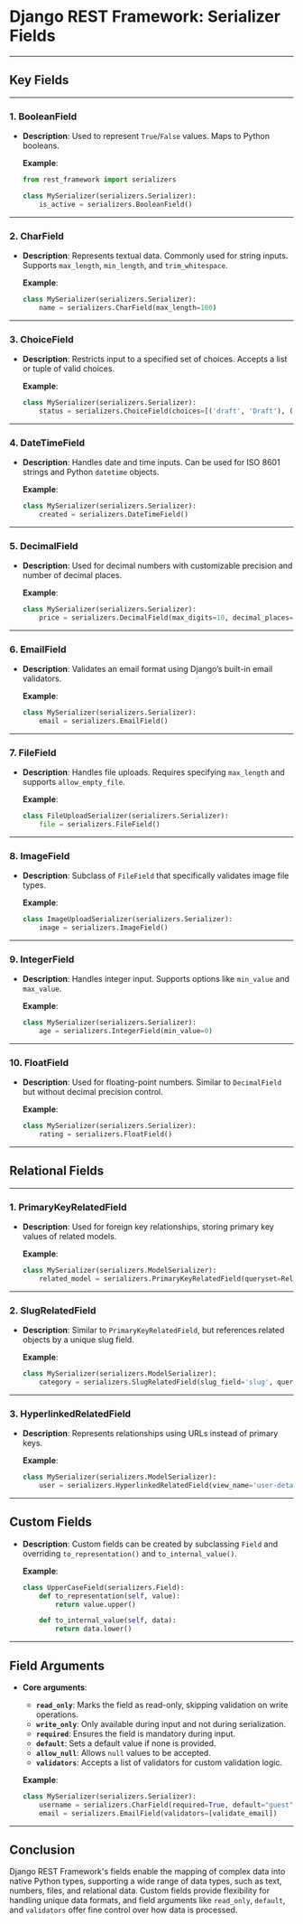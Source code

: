 # Django REST Framework: Serializer Fields

---

## **Key Fields**

---

### 1. **BooleanField**

- **Description**: Used to represent `True`/`False` values. Maps to Python booleans.

  **Example**:

  ```python
  from rest_framework import serializers

  class MySerializer(serializers.Serializer):
      is_active = serializers.BooleanField()
  ```

---

### 2. **CharField**

- **Description**: Represents textual data. Commonly used for string inputs. Supports `max_length`, `min_length`, and `trim_whitespace`.

  **Example**:

  ```python
  class MySerializer(serializers.Serializer):
      name = serializers.CharField(max_length=100)
  ```

---

### 3. **ChoiceField**

- **Description**: Restricts input to a specified set of choices. Accepts a list or tuple of valid choices.

  **Example**:

  ```python
  class MySerializer(serializers.Serializer):
      status = serializers.ChoiceField(choices=[('draft', 'Draft'), ('published', 'Published')])
  ```

---

### 4. **DateTimeField**

- **Description**: Handles date and time inputs. Can be used for ISO 8601 strings and Python `datetime` objects.

  **Example**:

  ```python
  class MySerializer(serializers.Serializer):
      created = serializers.DateTimeField()
  ```

---

### 5. **DecimalField**

- **Description**: Used for decimal numbers with customizable precision and number of decimal places.

  **Example**:

  ```python
  class MySerializer(serializers.Serializer):
      price = serializers.DecimalField(max_digits=10, decimal_places=2)
  ```

---

### 6. **EmailField**

- **Description**: Validates an email format using Django’s built-in email validators.

  **Example**:

  ```python
  class MySerializer(serializers.Serializer):
      email = serializers.EmailField()
  ```

---

### 7. **FileField**

- **Description**: Handles file uploads. Requires specifying `max_length` and supports `allow_empty_file`.

  **Example**:

  ```python
  class FileUploadSerializer(serializers.Serializer):
      file = serializers.FileField()
  ```

---

### 8. **ImageField**

- **Description**: Subclass of `FileField` that specifically validates image file types.

  **Example**:

  ```python
  class ImageUploadSerializer(serializers.Serializer):
      image = serializers.ImageField()
  ```

---

### 9. **IntegerField**

- **Description**: Handles integer input. Supports options like `min_value` and `max_value`.

  **Example**:

  ```python
  class MySerializer(serializers.Serializer):
      age = serializers.IntegerField(min_value=0)
  ```

---

### 10. **FloatField**

- **Description**: Used for floating-point numbers. Similar to `DecimalField` but without decimal precision control.

  **Example**:

  ```python
  class MySerializer(serializers.Serializer):
      rating = serializers.FloatField()
  ```

---

## **Relational Fields**

---

### 1. **PrimaryKeyRelatedField**

- **Description**: Used for foreign key relationships, storing primary key values of related models.

  **Example**:

  ```python
  class MySerializer(serializers.ModelSerializer):
      related_model = serializers.PrimaryKeyRelatedField(queryset=RelatedModel.objects.all())
  ```

---

### 2. **SlugRelatedField**

- **Description**: Similar to `PrimaryKeyRelatedField`, but references related objects by a unique slug field.

  **Example**:

  ```python
  class MySerializer(serializers.ModelSerializer):
      category = serializers.SlugRelatedField(slug_field='slug', queryset=Category.objects.all())
  ```

---

### 3. **HyperlinkedRelatedField**

- **Description**: Represents relationships using URLs instead of primary keys.

  **Example**:

  ```python
  class MySerializer(serializers.ModelSerializer):
      user = serializers.HyperlinkedRelatedField(view_name='user-detail', queryset=User.objects.all())
  ```

---

## **Custom Fields**

- **Description**: Custom fields can be created by subclassing `Field` and overriding `to_representation()` and `to_internal_value()`.

  **Example**:

  ```python
  class UpperCaseField(serializers.Field):
      def to_representation(self, value):
          return value.upper()

      def to_internal_value(self, data):
          return data.lower()
  ```

---

## **Field Arguments**

- **Core arguments**:

  - **`read_only`**: Marks the field as read-only, skipping validation on write operations.
  - **`write_only`**: Only available during input and not during serialization.
  - **`required`**: Ensures the field is mandatory during input.
  - **`default`**: Sets a default value if none is provided.
  - **`allow_null`**: Allows `null` values to be accepted.
  - **`validators`**: Accepts a list of validators for custom validation logic.

  **Example**:

  ```python
  class MySerializer(serializers.Serializer):
      username = serializers.CharField(required=True, default="guest")
      email = serializers.EmailField(validators=[validate_email])
  ```

---

## **Conclusion**

Django REST Framework's fields enable the mapping of complex data into native Python types, supporting a wide range of data types, such as text, numbers, files, and relational data. Custom fields provide flexibility for handling unique data formats, and field arguments like `read_only`, `default`, and `validators` offer fine control over how data is processed.
